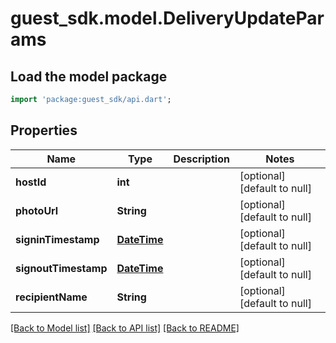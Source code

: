 # guest_sdk.model.DeliveryUpdateParams

## Load the model package
```dart
import 'package:guest_sdk/api.dart';
```

## Properties
Name | Type | Description | Notes
------------ | ------------- | ------------- | -------------
**hostId** | **int** |  | [optional] [default to null]
**photoUrl** | **String** |  | [optional] [default to null]
**signinTimestamp** | [**DateTime**](DateTime.md) |  | [optional] [default to null]
**signoutTimestamp** | [**DateTime**](DateTime.md) |  | [optional] [default to null]
**recipientName** | **String** |  | [optional] [default to null]

[[Back to Model list]](../README.md#documentation-for-models) [[Back to API list]](../README.md#documentation-for-api-endpoints) [[Back to README]](../README.md)


